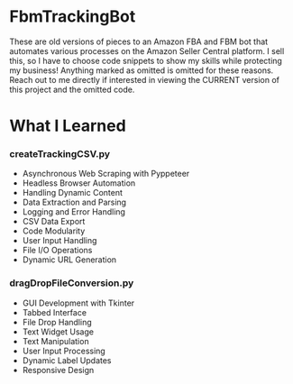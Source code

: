# FbmTrackingBot
These are old versions of pieces to an Amazon FBA and FBM bot that automates various processes on the Amazon Seller Central platform. I sell this, so I have to choose code snippets to show my skills while protecting my business! Anything marked as omitted is omitted for these reasons. Reach out to me directly if interested in viewing the CURRENT version of this project and the omitted code.

# What I Learned

### createTrackingCSV.py

* Asynchronous Web Scraping with Pyppeteer
* Headless Browser Automation
* Handling Dynamic Content
* Data Extraction and Parsing
* Logging and Error Handling
* CSV Data Export
* Code Modularity
* User Input Handling
* File I/O Operations
* Dynamic URL Generation

### dragDropFileConversion.py

* GUI Development with Tkinter
* Tabbed Interface
* File Drop Handling
* Text Widget Usage
* Text Manipulation
* User Input Processing
* Dynamic Label Updates
* Responsive Design
